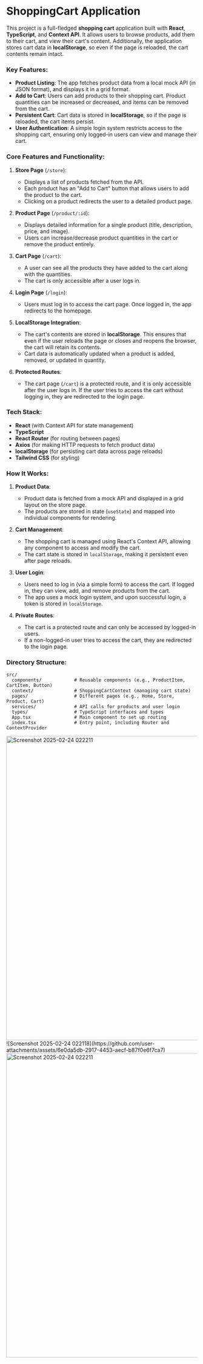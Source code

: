 # ShoppingCart Application

This project is a full-fledged **shopping cart** application built with **React**, **TypeScript**, and **Context API**. It allows users to browse products, add them to their cart, and view their cart's content. Additionally, the application stores cart data in **localStorage**, so even if the page is reloaded, the cart contents remain intact. 

### Key Features:
- **Product Listing**: The app fetches product data from a local mock API (in JSON format), and displays it in a grid format.
- **Add to Cart**: Users can add products to their shopping cart. Product quantities can be increased or decreased, and items can be removed from the cart.
- **Persistent Cart**: Cart data is stored in **localStorage**, so if the page is reloaded, the cart items persist.
- **User Authentication**: A simple login system restricts access to the shopping cart, ensuring only logged-in users can view and manage their cart.

### Core Features and Functionality:
1. **Store Page** (`/store`):
   - Displays a list of products fetched from the API.
   - Each product has an "Add to Cart" button that allows users to add the product to the cart.
   - Clicking on a product redirects the user to a detailed product page.

2. **Product Page** (`/product/:id`):
   - Displays detailed information for a single product (title, description, price, and image).
   - Users can increase/decrease product quantities in the cart or remove the product entirely.

3. **Cart Page** (`/cart`):
   - A user can see all the products they have added to the cart along with the quantities.
   - The cart is only accessible after a user logs in.

4. **Login Page** (`/login`):
   - Users must log in to access the cart page. Once logged in, the app redirects to the homepage.

5. **LocalStorage Integration**:
   - The cart's contents are stored in **localStorage**. This ensures that even if the user reloads the page or closes and reopens the browser, the cart will retain its contents.
   - Cart data is automatically updated when a product is added, removed, or updated in quantity.

6. **Protected Routes**:
   - The cart page (`/cart`) is a protected route, and it is only accessible after the user logs in. If the user tries to access the cart without logging in, they are redirected to the login page.

### Tech Stack:
- **React** (with Context API for state management)
- **TypeScript**
- **React Router** (for routing between pages)
- **Axios** (for making HTTP requests to fetch product data)
- **localStorage** (for persisting cart data across page reloads)
- **Tailwind CSS** (for styling)

### How It Works:
1. **Product Data**:
   - Product data is fetched from a mock API and displayed in a grid layout on the store page.
   - The products are stored in state (`useState`) and mapped into individual components for rendering.

2. **Cart Management**:
   - The shopping cart is managed using React's Context API, allowing any component to access and modify the cart.
   - The cart state is stored in `localStorage`, making it persistent even after page reloads.

3. **User Login**:
   - Users need to log in (via a simple form) to access the cart. If logged in, they can view, add, and remove products from the cart.
   - The app uses a mock login system, and upon successful login, a token is stored in `localStorage`.

4. **Private Routes**:
   - The cart is a protected route and can only be accessed by logged-in users.
   - If a non-logged-in user tries to access the cart, they are redirected to the login page.

### Directory Structure:
```
src/
  components/            # Reusable components (e.g., ProductItem, CartItem, Button)
  context/               # ShoppingCartContext (managing cart state)
  pages/                 # Different pages (e.g., Home, Store, Product, Cart)
  services/              # API calls for products and user login
  types/                 # TypeScript interfaces and types
  App.tsx                # Main component to set up routing
  index.tsx              # Entry point, including Router and ContextProvider
```

<img width="801" alt="Screenshot 2025-02-24 022211" src="https://github.com/user-attachments/assets/7ba9c153-6159-47fd-b73c-54dc7964985a" />
![Screenshot 2025-02-24 022118](https://github.com/user-attachments/assets/6e0da5db-2917-4453-aecf-b87f0e6f7ca7)

<img width="801" alt="Screenshot 2025-02-24 022211" src="https://github.com/user-attachments/assets/858b5b1d-0c3d-4131-ab32-4c57690aeabf" />
